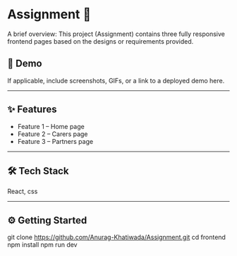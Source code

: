 # Assignment 📘

A brief overview:
This project (Assignment) contains three fully responsive frontend pages based on the designs or requirements provided.



## 🎥 Demo
If applicable, include screenshots, GIFs, or a link to a deployed demo here.

---

## ✨ Features
- Feature 1 – Home page  
- Feature 2 – Carers page 
- Feature 3 – Partners page 

---

## 🛠 Tech Stack
React, css


---

## ⚙️ Getting Started
git clone https://github.com/Anurag-Khatiwada/Assignment.git
cd frontend
npm install
npm run dev
